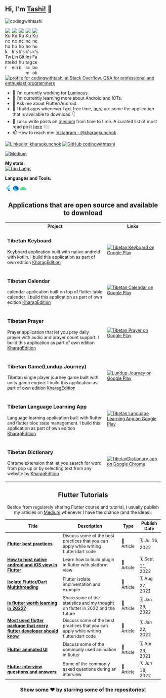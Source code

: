 ## Hi, I'm [Tashi!](https://codingwithtashi.medium.com/) 👋

<p align="left"> <img src="https://komarev.com/ghpvc/?username=codingwithtashi&label=Views&color=blue&style=plastic" alt="codingwithtashi" /> </p>

<a href="https://twitter.com/CodingWithTashi">
  <img align="left" alt="Kunchok Twitter" width="22px" src="https://cdn.jsdelivr.net/npm/simple-icons@v3/icons/twitter.svg" />
</a>
<a href="https://www.linkedin.com/in/kharagkunchok/">
  <img align="left" alt="Kunchok's Linkdein" width="22px" src="https://cdn.jsdelivr.net/npm/simple-icons@v3/icons/linkedin.svg" />
</a>
<a href="https://github.com/codingwithtashi">
  <img align="left" alt="Kunchok's Github" width="22px" src="https://cdn.jsdelivr.net/npm/simple-icons@v3/icons/github.svg" />
</a>
<a href="http://instagram.com/kharagkunchok">
  <img align="left" alt="Kunchok's Instagram" width="22px" src="https://cdn.jsdelivr.net/npm/simple-icons@v3/icons/instagram.svg" />
</a>
<a href="https://www.facebook.com/kharagedition/">
  <img align="left" alt="Kunchok's Facebook" width="22px" src="https://cdn.jsdelivr.net/npm/simple-icons@v3/icons/facebook.svg" />
</a>
<!-- <a href="https://www.youtube.com/c/codingwithtashi/">
  <img align="left" alt="Kunchok's Youtube" width="22px" src="https://cdn.jsdelivr.net/npm/simple-icons@v3/icons/youtube.svg" />
</a> -->

<br/>
<br/>

<a href="https://stackoverflow.com/users/9236525/codingwithtashi"><img src="https://stackoverflow.com/users/flair/9236525.png" width="208" height="58" alt="profile for codingwithtashi at Stack Overflow, Q&amp;A for professional and enthusiast programmers" title="profile for codingwithtashi at Stack Overflow, Q&amp;A for professional and enthusiast programmers"></a>

- 🔭 I’m currently working for [Luminous](https://www.luminousindia.com/).
- 🌱 I’m currently learning more about Android and IOTs.
- 💬 Ask me about Flutter/Android.
- 📱 I build apps whenever I get free time, [here](#applications-that-are-open-source-and-available-to-download) are some the application that is available to download.👇
- 📖 I also write posts on [medium](https://codingwithtashi.medium.com/) from time to time. A curated list of most read post [here](#flutter-tutorials) 👇🏼
- 📫 How to reach me: [Instagram - @kharagkunchok](http://instagram.com/kharagkunchok)


[![Linkedin: kharagkunchok](https://img.shields.io/badge/-kharagkunchok-blue?style=flat-square&logo=Linkedin&logoColor=white&link=https://www.linkedin.com/in/kharagkunchok/)](https://www.linkedin.com/in/kharagkunchok)
[![GitHub codingwithtashi](https://img.shields.io/github/followers/codingwithtashi?label=follow&style=social)](https://github.com/codingwithtashi)
<!-- [![YouTube](https://img.shields.io/youtube/channel/views/UCBLzUH7iDyY3pZWslcPJhJA?style=social)](https://youtube.com/c/codingwithtashi)    -->
[![Medium](https://img.shields.io/badge/Medium-12100E?style=for-the-badge&logo=medium&logoColor=white)](https://codingwithtashi.medium.com/)   

**My stats:**  
[![Top Langs](https://github-readme-stats.vercel.app/api/top-langs/?username=codingwithtashi&layout=compact&theme=vision-friendly-dark)](https://github.com/codingwithtashi)


**Languages and Tools:**  

<code><img height="20" src="https://raw.githubusercontent.com/github/explore/80688e429a7d4ef2fca1e82350fe8e3517d3494d/topics/flutter/flutter.png"></code>
<code><img height="20" src="https://raw.githubusercontent.com/github/explore/80688e429a7d4ef2fca1e82350fe8e3517d3494d/topics/dart/dart.png"></code>
<code><img height="20" src="https://raw.githubusercontent.com/github/explore/80688e429a7d4ef2fca1e82350fe8e3517d3494d/topics/android/android.png"></code>

<!-- <a href="https://github.com/codingwithtashi">
  <img align="center" src="https://github-readme-stats.vercel.app/api/top-langs/?username=codingwithtashi&theme=light&hide_langs_below=1" />
</a> -->
<!-- <a href="https://github.com/codingwithtashi">
 <img align="center" src="https://github-readme-stats.vercel.app/api?username=codingwithtashi&show_icons=true&theme=light&line_height=27" alt="Kunchok's github stats"/>
</a> -->
<div align="center">   

  ## Applications that are open source and available to download

<table>
	<tbody width="100%">
	<tr>
		<th>Project</th>	
		<th>Links</th>
	</tr>
	<tr>
		<td>
			<h3>Tibetan Keyboard</h3>
			<p>Keyboard application built with native android with kotlin. I build this application as part of own edition <a href="https://play.google.com/store/apps/dev?id=5910382695653514663&hl=en_IN&gl=US">KharagEdition</a></p>
		</td>
		<td>
			<div>
				<a href="https://play.google.com/store/apps/details?id=com.kharagedition.tibetankeyboard&hl=en_IN&gl=US">
  <img width="200px" src="https://user-images.githubusercontent.com/50345358/161318656-3c9d06f0-8782-4d6f-9d85-af9ef0246766.png" alt="Tibetan Keyboard on Google Play" />
</a>
			</div>
		</td>
	</tr>
    	<tr>
		<td>
			<h3>Tibetan Calendar</h3>
			<p>calendar application built on top of flutter table calender. I build this application as part of own edition <a href="https://play.google.com/store/apps/dev?id=5910382695653514663&hl=en_IN&gl=US">KharagEdition</a></p>
		</td>
		<td>
			<div>
				<a href="https://play.google.com/store/apps/details?id=com.codingwithtashi.tibetan_calender&hl=en_IN&gl=US">
  <img width="200px" src="https://user-images.githubusercontent.com/50345358/161318656-3c9d06f0-8782-4d6f-9d85-af9ef0246766.png" alt="Tibetan Calendar on Google Play" />
</a>
			</div>
		</td>
	</tr>
		<tr>
		<td>
			<h3>Tibetan Prayer</h3>
			<p>Prayer application that let you pray daily prayer with audio and prayer count support. I build this application as part of own edition <a href="https://play.google.com/store/apps/details?id=com.codingwithtashi.dailyprayer&hl=en_IN&gl=US">KharagEdition</a></p>
		</td>
		<td>
			<div>
				<a href="https://play.google.com/store/apps/details?id=com.codingwithtashi.tibetan_calender&hl=en_IN&gl=US">
  <img width="200px" src="https://user-images.githubusercontent.com/50345358/161318656-3c9d06f0-8782-4d6f-9d85-af9ef0246766.png" alt="Tibetan Prayer on Google Play" />
</a>
			</div>
		</td>
	</tr>
    	<tr>
		<td>
			<h3>Tibetan Game(Lundup Journey)</h3>
			<p>Tibetan single player journey game built with unity game engine. I build this application as part of own edition <a href="https://play.google.com/store/apps/dev?id=5910382695653514663&hl=en_IN&gl=US">KharagEdition</a></p>
		</td>
		<td>
			<div>
				<a href="https://play.google.com/store/apps/details?id=com.KharagEdition.TibetanGameLundupJourney&hl=en_IN&gl=US">
  <img width="200px" src="https://user-images.githubusercontent.com/50345358/161318656-3c9d06f0-8782-4d6f-9d85-af9ef0246766.png" alt="Lundup Journey on Google Play" />
</a>
			</div>
		</td>
	</tr>
    	<tr>
		<td>
			<h3>Tibetan Language Learning App</h3>
			<p>Language learning application built with flutter and flutter bloc state management. I build this application as part of own edition <a href="https://play.google.com/store/apps/dev?id=5910382695653514663&hl=en_IN&gl=US">KharagEdition</a></p>
		</td>
		<td>
			<div>
				<a href="https://play.google.com/store/apps/details?id=com.kharagedition.tibetan_language_learning_app&hl=en_IN&gl=US">
  <img width="200px" src="https://user-images.githubusercontent.com/50345358/161318656-3c9d06f0-8782-4d6f-9d85-af9ef0246766.png" alt="Tibetan Language Learning App on Google Play" />
</a>
			</div>
		</td>
	</tr>
	 	<tr>
		<td>
			<h3>Tibetan Dictionary</h3>
			<p>Chrome extension that let you search for word from pop up or by selecting text from any website by <a href="https://chrome.google.com/webstore/detail/tibetan-dictionary/adfffbhmkignepdggmlpojjplehfcnma">KharagEdition</a></p>
		</td>
		<td>
			<div>
				<a href="https://chrome.google.com/webstore/detail/tibetan-dictionary/adfffbhmkignepdggmlpojjplehfcnma">
  <img width="200px" src="https://icons.iconarchive.com/icons/carlosjj/google-jfk/128/chrome-web-store-icon.png" alt="TibetanDictionary app on Google Chrome" />
</a>
			</div>
		</td>
	</tr>
	</tbody>
</table>

  
## Flutter Tutorials

Beside from regularely sharing Flutter course and tutorial, I usually publish my articles on [Medium](https://codingwithtashi.medium.com/) whenever I have the chance (and the ideas):
  
  
  
| **Title**                                                                                                                                                                                                              | **Description**                                                                                                                                                                                                                                                                                                                 | **Type** | **Publish Date** |
|------------------------------------------------------------------------------------------------------------------------------------------------------------------------------------------------------------------------|---------------------------------------------------------------------------------------------------------------------------------------------------------------------------------------------------------------------------------------------------------------------------------------------------------------------------------|----------|-------------------------|
| [**Flutter best practices**](https://codingwithtashi.medium.com/flutter-best-practices-cc2cd1ee5441)                                                                                     |  Discuss some of the best practices that you can apply while writing flutter/dart code | 📄 Article  | 🗓 Jul 16, 2022     |
| [**How to host native android and iOS view in Flutter**](https://medium.com/flutter-community/flutter-platformview-how-to-host-native-android-and-ios-view-in-flutter-79259faebd91)                                                                                     | Learn how to build plugin in flutter with platform view | 📄 Article  | 🗓 Sept 11, 2022     |
| [**Isolate Flutter/Dart Multithreading**](https://codingwithtashi.medium.com/isoltate-flutter-dart-multithreading-cf5f67de9b46)                                                                                     |   Flutter Isolate implmentation and example | 📄 Article  | 🗓 Aug 27, 2021     |
| [**Is flutter worth learning in 2022?**](https://codingwithtashi.medium.com/is-learning-flutter-worth-it-in-2022-4c9048edd37c)                                                                                     |   Share some of the statistics and my thought on flutter in 2022 and the future | 📄 Article  | 🗓 Jan 29, 2022     |
| [**Most used flutter package that every flutter developer should know**](https://codingwithtashi.medium.com/most-used-flutter-package-that-every-flutter-developer-should-know-6d526fe65139)                                                                                     |  Discuss some of the best practices that you can apply while writing flutter/dart code | 📄 Article  | 🗓 Jan 22, 2022     |
| [**Flutter animated UI**](https://codingwithtashi.medium.com/flutter-animated-ui-8d3b5617d94c)                                                                                     |  Discuss some of the commonly used animation in flutter | 📄 Article  | 🗓 Apr 23, 2021     |
| [**Flutter interview questions and answers**](https://codingwithtashi.medium.com/flutter-interview-question-and-answer-8cb71438eb61)                                                                                     |  Some of the commonly asked questions during an interview | 📄 Article  | 🗓 Jun 18, 2022     |


### Show some ❤️ by starring some of the repositories!   


</div>
